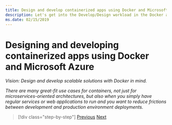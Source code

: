 ```yaml
---
title: Design and develop containerized apps using Docker and Microsoft Azure
description: Let's get into the Develop/Design workload in the Docker applications life-cycle.
ms.date: 02/15/2019
---
```


# Designing and developing containerized apps using Docker and Microsoft Azure

*Vision: Design and develop scalable solutions with Docker in mind.*

*There are many great-fit use cases for containers, not just for microservices-oriented architectures, but also when you simply have regular services or web applications to run and you want to reduce frictions between development and production environment deployments.*

>[!div class="step-by-step"]
>[Previous](../Microsoft-platform-tools-containerized-apps/index.md)
>[Next](design-docker-applications.md)
